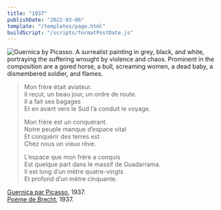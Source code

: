 ```yaml
---
title: "1937"
publishDate: "2022-03-06"
template: "/templates/page.html"
buildScript: "/scripts/formatPostDate.js"
---
```


![Guernica by Picasso. A surrealist painting in grey, black, and white, portraying the suffering wrought by violence and chaos. Prominent in the composition are a gored horse, a bull, screaming women, a dead baby, a dismembered soldier, and flames.](https://static3.museoreinasofia.es/sites/default/files/styles/imagen_ancho_completo/public/obras/DE00050_0.jpg)

> Mon frère était aviateur.  
> Il reçut, un beau jour, un ordre de route.  
> Il a fait ses bagages  
> Et en avant vers le Sud l’a conduit le voyage.
>
> Mon frère est un conquérant.  
> Notre peuple manque d’espace vital  
> Et conquérir des terres est  
> Chez nous un vieux rêve.
>
> L’espace que mon frère a conquis  
> Est quelque part dans le massif de Guadarrama.  
> Il est long d’un mètre quatre-vingts  
> Et profond d’un mètre cinquante.

[Guernica par Picasso](https://www.museoreinasofia.es/en/collection/artwork/guernica), 1937.  
[Poème de Brecht](https://www.monde-diplomatique.fr/1996/02/BRECHT/5240), 1937.
